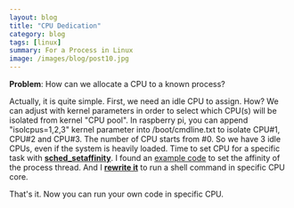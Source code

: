 ```yaml
---
layout: blog
title: "CPU Dedication"
category: blog
tags: [linux]  
summary: For a Process in Linux
image: /images/blog/post10.jpg
---
```


**Problem**: How can we allocate a CPU to a known process?

Actually, it is quite simple. First, we need an idle CPU to assign. How? We can adjust with kernel parameters in order to select which CPU(s) will be isolated from kernel "CPU pool". In raspberry pi, you can append "isolcpus=1,2,3" kernel parameter into /boot/cmdline.txt to isolate CPU#1, CPU#2 and CPU#3. The number of CPU starts from #0. So we have 3 idle CPUs, even if the system is heavily loaded. Time to set CPU for a specific task with **[sched_setaffinity]**.  I found an [example code] to set the affinity of the process thread. And I **[rewrite it]** to run a shell command in specific CPU core.

That's it. Now you can run your own code in specific CPU.

[sched_setaffinity]: <https://linux.die.net/man/2/sched_setaffinity> 

[example code]: <http://bytefreaks.net/programming-2/c/cc-set-affinity-to-process-thread-example-code>

[rewrite it]: <https://github.com/ckilimci/affinity/blob/master/affinity-cmd.c>


